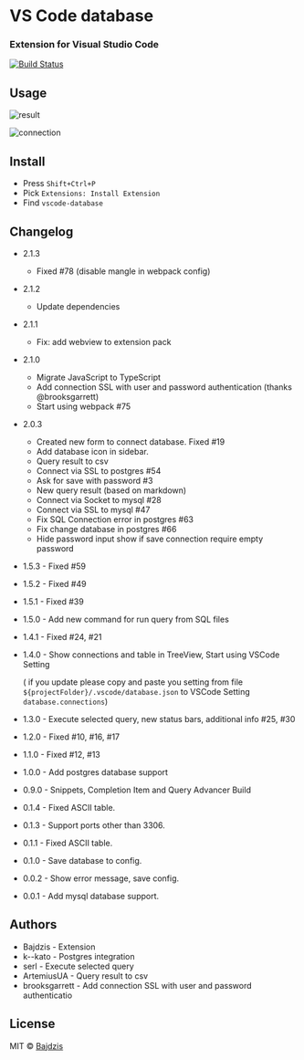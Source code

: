 # VS Code database
### Extension for Visual Studio Code 

[![Build Status](https://travis-ci.com/Bajdzis/vscode-database.svg?branch=master)](https://travis-ci.com/Bajdzis/vscode-database)

## Usage

![result](https://github.com/Bajdzis/vscode-database/raw/master/readme/v2.0-result.gif)

![connection](https://github.com/Bajdzis/vscode-database/raw/master/readme/v2.0-connection.gif)

## Install
* Press `Shift+Ctrl+P` 
* Pick `Extensions: Install Extension`
* Find `vscode-database`
 
## Changelog

* 2.1.3
    * Fixed #78 (disable mangle in webpack config)

* 2.1.2
    * Update dependencies

* 2.1.1
    * Fix: add webview to extension pack

* 2.1.0
    * Migrate JavaScript to TypeScript
    * Add connection SSL with user and password authentication (thanks @brooksgarrett)
    * Start using webpack #75

* 2.0.3
    * Created new form to connect database. Fixed #19 
    * Add database icon in sidebar.
    * Query result to csv
    * Connect via SSL to postgres #54
    * Ask for save with password #3
    * New query result (based on markdown)
    * Connect via Socket to mysql #28
    * Connect via SSL to mysql #47
    * Fix SQL Connection error in postgres #63
    * Fix change database in postgres #66
    * Hide password input show if save connection require empty password

* 1.5.3 - Fixed #59

* 1.5.2 - Fixed #49

* 1.5.1 - Fixed #39

* 1.5.0 - Add new command for run query from SQL files

* 1.4.1 - Fixed #24, #21

* 1.4.0 - Show connections and table in TreeView, Start using VSCode Setting

    ( if you update please copy and paste you setting from file `${projectFolder}/.vscode/database.json` to VSCode Setting `database.connections`)

* 1.3.0 - Execute selected query, new status bars, additional info #25, #30

* 1.2.0 - Fixed #10, #16, #17

* 1.1.0 - Fixed #12, #13

* 1.0.0 - Add postgres database support

* 0.9.0 - Snippets, Completion Item and Query Advancer Build

* 0.1.4 - Fixed ASCII table.

* 0.1.3 - Support ports other than 3306.

* 0.1.1 - Fixed ASCII table.

* 0.1.0 - Save database to config.

* 0.0.2 - Show error message, save config.

* 0.0.1 - Add mysql database support.

## Authors

* Bajdzis - Extension
* k--kato - Postgres integration
* serl - Execute selected query
* ArtemiusUA - Query result to csv
* brooksgarrett - Add connection SSL with user and password authenticatio

## License
MIT © [Bajdzis](https://github.com/Bajdzis)
